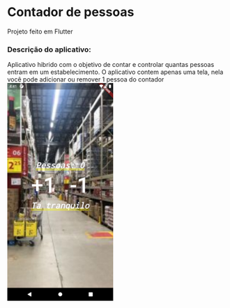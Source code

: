 # Contador de pessoas

Projeto feito em Flutter

<h3>Descrição do aplicativo:</h3>
Aplicativo hibrido com o objetivo de contar e controlar quantas pessoas entram em um estabelecimento.
O aplicativo contem apenas uma tela, nela você pode adicionar ou remover 1 pessoa do contador

<img src="fotos_aplicativo/incio.png" height="500px" width="auto"/>
